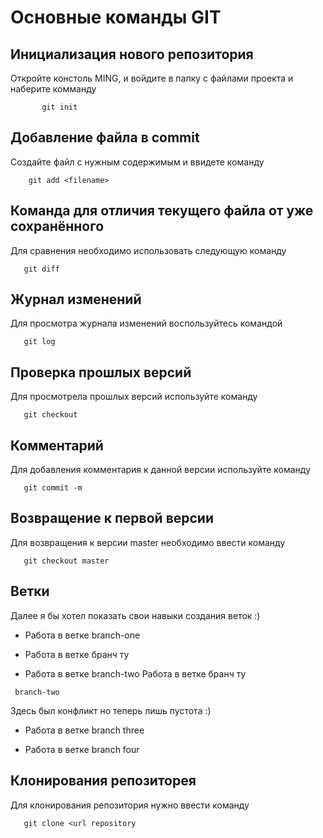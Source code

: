 # Основные команды GIT

## Инициализация нового репозитория

Откройте констоль MING, и войдите в папку с файлами проекта и наберите комманду
```
       git init 
```

## Добавление файла в commit

Создайте файл с нужным содержимым и ввидете команду
```
    git add <filename>
```
## Команда для отличия текущего файла от уже сохранённого

Для сравнения необходимо использовать следующую команду
```
   git diff
```
## Журнал изменений
Для просмотра журнала изменений воспользуйтесь командой 
```
   git log
```
## Проверка прошлых версий
Для просмотрела прошлых версий используйте команду 
```
   git checkout
```
## Комментарий
Для добавления комментария к данной версии используйте команду
```
   git commit -m 
```
## Возвращение к первой версии
Для возвращения к версии master необходимо ввести команду
```
   git checkout master
```
## Ветки

Далее я бы хотел показать свои навыки создания веток :)

* Работа в ветке branch-one

* Работа в ветке бранч ту 
* Работа в ветке branch-two
Работа в ветке бранч ту 
```
 branch-two
```

Здесь был конфликт но теперь лишь пустота :)

* Работа в ветке branch three


* Работа в ветке branch four 

## Клонирования репозиторея

Для клонирования репозитория нужно ввести команду
```
   git clone <url repository
```
